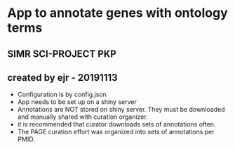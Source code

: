 #  App to annotate genes with ontology terms
##  SIMR SCI-PROJECT PKP
##  created by ejr - 20191113

- Configuration is by config.json
- App needs to be set up on a shiny server
- Annotations are NOT stored on shiny server. They must be downloaded and manually shared with curation organizer.
- it is recommended that curator downloads sets of annotations often.
- The PAGE curation effort was organized into sets of annotations per PMID. 

